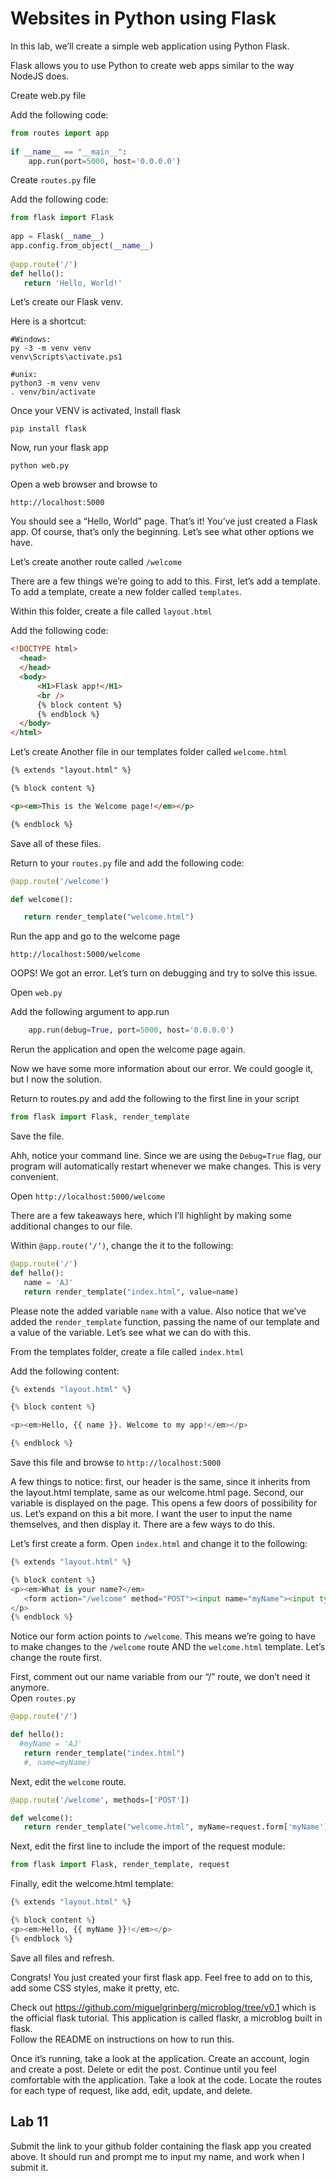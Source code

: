 # Websites in Python using Flask

In this lab, we’ll create a simple web application using Python Flask.  

Flask allows you to use Python to create web apps similar to the way NodeJS does.  

Create web.py file 

Add the following code: 

```python
from routes import app 
 
if __name__ == "__main__": 
    app.run(port=5000, host='0.0.0.0') 
```
 
Create `routes.py` file  

Add the following code: 
```python
from flask import Flask 
 
app = Flask(__name__) 
app.config.from_object(__name__) 
 
@app.route('/') 
def hello(): 
   return 'Hello, World!' 
```
 

Let’s create our Flask venv.  

Here is a shortcut: 

``` 
#Windows: 
py -3 -m venv venv 
venv\Scripts\activate.ps1 

#unix:
python3 -m venv venv 
. venv/bin/activate 
```
 

Once your VENV is activated, Install flask 

`pip install flask`

Now, run your flask app 

`python web.py`

 

Open a web browser and browse to  

`http://localhost:5000`
 

You should see a “Hello, World” page. That’s it! You’ve just created a Flask app. Of course, that’s only the beginning. Let’s see what other options we have.  


Let’s create another route called `/welcome`

There are a few things we’re going to add to this. First, let’s add a template. To add a template, create a new folder called `templates`.  

Within this folder, create a file called `layout.html`

Add the following code:  

 

 
```html
<!DOCTYPE html> 
  <head> 
  </head> 
  <body> 
      <H1>Flask app!</H1> 
      <br /> 
      {% block content %} 
      {% endblock %} 
  </body> 
</html> 
```
 

Let’s create Another file in our templates folder called `welcome.html` 

```html
{% extends "layout.html" %} 

{% block content %} 

<p><em>This is the Welcome page!</em></p> 

{% endblock %} 
```
 

Save all of these files.  

Return to your `routes.py` file and add the following code: 

```python
@app.route('/welcome') 

def welcome(): 

   return render_template("welcome.html") 
```
 

Run the app and go to the welcome page 

`http://localhost:5000/welcome`

 

OOPS! We got an error. Let’s turn on debugging and try to solve this issue.  

Open `web.py` 

Add the following argument to app.run 
```python
    app.run(debug=True, port=5000, host='0.0.0.0') 
```

Rerun the application and open the welcome page again.  

Now we have some more information about our error. We could google it, but I now the solution.  

Return to routes.py and add the following to the first line in your script 

```python
from flask import Flask, render_template
```

Save the file.  

Ahh, notice your command line. Since we are using the `Debug=True` flag, our program will automatically restart whenever we make changes. This is very convenient.  

Open `http://localhost:5000/welcome`

 

There are a few takeaways here, which I’ll highlight by making some additional changes to our file.  

Within `@app.route(‘/’)`, change the it to the following: 

```python
@app.route('/') 
def hello(): 
   name = 'AJ' 
   return render_template("index.html", value=name) 
```
 
Please note the added variable `name` with a value. Also notice that we’ve added the `render_template` function, passing the name of our template and a value of the variable. Let’s see what we can do with this.  

From the templates folder, create a file called `index.html`

Add the following content: 

```python
{% extends "layout.html" %} 

{% block content %} 

<p><em>Hello, {{ name }}. Welcome to my app!</em></p> 

{% endblock %} 
```
 
Save this file and browse to `http://localhost:5000`

A few things to notice: first, our header is the same, since it inherits from the layout.html template, same as our welcome.html page. Second, our variable is displayed on the page. This opens a few doors of possibility for us. Let’s expand on this a bit more. I want the user to input the name themselves, and then display it. There are a few ways to do this.  

Let’s first create a form. Open `index.html` and change it to the following: 
```python
{% extends "layout.html" %} 

{% block content %} 
<p><em>What is your name?</em> 
   <form action="/welcome" method="POST"><input name="myName"><input type="submit" value="Submit"></form> 
</p> 
{% endblock %} 
```

Notice our form action points to `/welcome`. This means we’re going to have to make changes to the `/welcome` route AND the `welcome.html` template. Let’s change the route first.  

First, comment out our name variable from our “/” route, we don’t need it anymore.  
Open `routes.py`

```python
@app.route('/') 

def hello(): 
  #myName = 'AJ' 
   return render_template("index.html")  
   #, name=myName) 
```
 
Next, edit the `welcome` route.  
```python
@app.route('/welcome', methods=['POST']) 

def welcome(): 
   return render_template("welcome.html", myName=request.form['myName']) 
```
 

Next, edit the first line to include the import of the request module: 

```python
from flask import Flask, render_template, request 
```

Finally, edit the welcome.html template: 

```python
{% extends "layout.html" %} 

{% block content %} 
<p><em>Hello, {{ myName }}!</em></p> 
{% endblock %} 
```

Save all files and refresh.  

Congrats! You just created your first flask app. Feel free to add on to this, add some CSS styles, make it pretty, etc.  

Check out https://github.com/miguelgrinberg/microblog/tree/v0.1 which is the official flask tutorial. This application is called flaskr, a microblog built in flask.  
Follow the README on instructions on how to run this.  
 
Once it’s running, take a look at the application. Create an account, login and create a post. Delete or edit the post. Continue until you feel comfortable with the application. Take a look at the code. Locate the routes for each type of request, like add, edit, update, and delete.  

 
## Lab 11

Submit the link to your github folder containing the flask app you created above. It should run and prompt me to input my name, and work when I submit it.  

 
